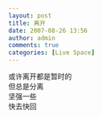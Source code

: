 ```yaml
---
layout: post
title: 离开
date: 2007-08-26 13:56
author: admin
comments: true
categories: [Live Space]
---
```

<div>或许离开都是暂时的</div>
<div>但总是分离</div>
<div>坚强一些</div>
<div>快去快回 </div>
